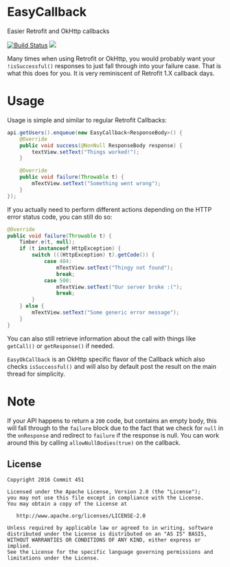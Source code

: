 # EasyCallback
Easier Retrofit and OkHttp callbacks

[![Build Status](https://travis-ci.org/Commit451/EasyCallback.svg?branch=master)](https://travis-ci.org/Commit451/EasyCallback)
[![](https://jitpack.io/v/Commit451/EasyCallback.svg)](https://jitpack.io/#Commit451/EasyCallback)

Many times when using Retrofit or OkHttp, you would probably want your `!isSuccessful()` responses to just fall through into your failure case. That is what this does for you. It is very reminiscent of Retrofit 1.X callback days.

# Usage
Usage is simple and similar to regular Retrofit Callbacks:
```java
api.getUsers().enqueue(new EasyCallback<ResponseBody>() {
    @Override
    public void success(@NonNull ResponseBody response) {
        textView.setText("Things worked!");
    }

    @Override
    public void failure(Throwable t) {
        mTextView.setText("Something went wrong");
    }
});
```   

If you actually need to perform different actions depending on the HTTP error status code, you can still do so:
```java
@Override
public void failure(Throwable t) {
    Timber.e(t, null);
    if (t instanceof HttpException) {
        switch (((HttpException) t).getCode()) {
            case 404:
                mTextView.setText("Thingy not found");
                break;
            case 500:
                mTextView.setText("Our server broke :(");
                break;
        }
    } else {
        mTextView.setText("Some generic error message");
    }
}
```
You can also still retrieve information about the call with things like `getCall()` or `getResponse()` if needed.

`EasyOkCallback` is an OkHttp specific flavor of the Callback which also checks `isSuccessful()` and will also by default post the result on the main thread for simplicity.

# Note
If your API happens to return a `200` code, but contains an empty body, this will fall through to the `failure` block due to the fact that we check for `null` in the `onResponse` and redirect to `failure` if the response is null. You can work around this by calling `allowNullBodies(true)` on the callback.

License
--------

    Copyright 2016 Commit 451

    Licensed under the Apache License, Version 2.0 (the "License");
    you may not use this file except in compliance with the License.
    You may obtain a copy of the License at

       http://www.apache.org/licenses/LICENSE-2.0

    Unless required by applicable law or agreed to in writing, software
    distributed under the License is distributed on an "AS IS" BASIS,
    WITHOUT WARRANTIES OR CONDITIONS OF ANY KIND, either express or implied.
    See the License for the specific language governing permissions and
    limitations under the License.
